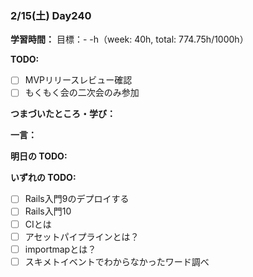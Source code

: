 ### 2/15(土) Day240

**学習時間：**
目標：-
-h（week: 40h, total: 774.75h/1000h）

**TODO:**
- [ ] MVPリリースレビュー確認
- [ ] もくもく会の二次会のみ参加

**つまづいたところ・学び：**

**一言：**

**明日の TODO:**

**いずれの TODO:**
- [ ] Rails入門9のデプロイする
- [ ] Rails入門10
- [ ] CIとは
- [ ] アセットパイプラインとは？
- [ ] importmapとは？
- [ ] スキメトイベントでわからなかったワード調べ
